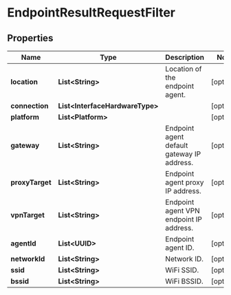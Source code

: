 

# EndpointResultRequestFilter


## Properties

| Name | Type | Description | Notes |
|------------ | ------------- | ------------- | -------------|
|**location** | **List&lt;String&gt;** | Location of the endpoint agent. |  [optional] |
|**connection** | **List&lt;InterfaceHardwareType&gt;** |  |  [optional] |
|**platform** | **List&lt;Platform&gt;** |  |  [optional] |
|**gateway** | **List&lt;String&gt;** | Endpoint agent default gateway IP address. |  [optional] |
|**proxyTarget** | **List&lt;String&gt;** | Endpoint agent proxy IP address. |  [optional] |
|**vpnTarget** | **List&lt;String&gt;** | Endpoint agent VPN endpoint IP address. |  [optional] |
|**agentId** | **List&lt;UUID&gt;** | Endpoint agent ID. |  [optional] |
|**networkId** | **List&lt;String&gt;** | Network ID. |  [optional] |
|**ssid** | **List&lt;String&gt;** | WiFi SSID. |  [optional] |
|**bssid** | **List&lt;String&gt;** | WiFi BSSID. |  [optional] |



